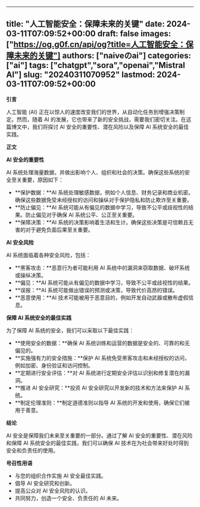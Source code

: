 
---
title: "人工智能安全：保障未来的关键"
date: 2024-03-11T07:09:52+00:00
draft: false
images: ["https://og.g0f.cn/api/og?title=人工智能安全：保障未来的关键"]
authors: ["naiveのai"]
categories: ["ai"]
tags: ["chatgpt","sora","openai","Mistral AI"]
slug: "20240311070952"
lastmod: 2024-03-11T07:09:52+00:00
---
**引言**

人工智能 (AI) 正在以惊人的速度改变我们的世界，从自动化任务到增强决策制定。然而，随着 AI 的发展，它也带来了新的安全挑战，需要我们密切关注。在这篇博文中，我们将探讨 AI 安全的重要性、潜在风险以及保障 AI 系统安全的最佳实践。

**正文**

**AI 安全的重要性**

AI 系统处理海量数据，并做出影响个人、组织和社会的决策。确保这些系统的安全至关重要，原因如下：

* **保护数据：**AI 系统处理敏感数据，例如个人信息、财务记录和商业机密。确保这些数据免受未经授权的访问和操纵对于保护隐私和防止欺诈至关重要。
* **防止偏见：**AI 系统可能从有偏见的数据中学习，导致不公平或歧视性的结果。防止偏见对于确保 AI 系统公平、公正至关重要。
* **保障决策：**AI 系统的决策影响着生活和生计。确保这些决策是可信赖且无害的对于避免负面后果至关重要。

**AI 安全风险**

AI 系统面临着各种安全风险，包括：

* **黑客攻击：**恶意行为者可能利用 AI 系统中的漏洞来窃取数据、破坏系统或操纵决策。
* **偏见：**AI 系统可能从有偏见的数据中学习，导致不公平或歧视性的结果。
* **误报：**AI 系统可能做出错误的预测或决策，导致代价高昂的错误。
* **恶意使用：**AI 技术可能被用于恶意目的，例如开发自动武器或散布虚假信息。

**保障 AI 系统安全的最佳实践**

为了保障 AI 系统的安全，我们可以采取以下最佳实践：

* **使用安全的数据：**确保 AI 系统训练和运营的数据是安全的、可靠的和无偏见的。
* **实施强有力的安全措施：**保护 AI 系统免受黑客攻击和未经授权的访问，例如加密、身份验证和访问控制。
* **定期进行安全评估：**对 AI 系统进行定期安全评估以识别和修复潜在的漏洞。
* **推进 AI 安全研究：**投资 AI 安全研究以开发新的技术和方法来保护 AI 系统。
* **制定伦理准则：**制定道德准则以指导 AI 系统的开发和使用，确保它们被用于善意。

**结论**

AI 安全是保障我们未来至关重要的一部分。通过了解 AI 安全的重要性、潜在风险和保障 AI 系统安全的最佳实践，我们可以确保 AI 技术在为社会带来好处时得到安全和负责任的使用。

**号召性用语**

* 与您的组织合作实施 AI 安全最佳实践。
* 倡导 AI 安全研究和创新。
* 提高公众对 AI 安全风险的认识。
* 共同努力，创造一个安全、负责任的 AI 未来。